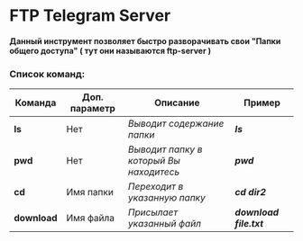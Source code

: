 # FTP Telegram Server

#### Данный инструмент позволяет быстро разворачивать свои "Папки общего доступа" ( тут они называются ftp-server )

### Список команд:
|Команда|Доп. параметр|Описание|Пример|
|--|--|--|--|
|**ls**|Нет|*Выводит содержание папки*|***ls***|
|**pwd**|Нет|*Выводит папку в который Вы находитесь*|***pwd***|
|**cd**|Имя папки|*Переходит в указанную папку*|***cd dir2***|
|**download**|Имя файла|*Присылает указанный файл*|***download file.txt***|
